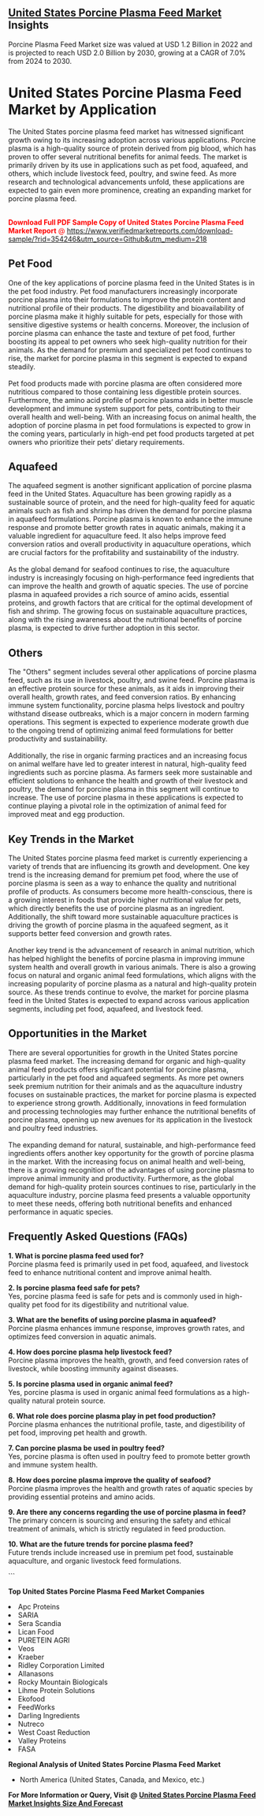 <h2><a href="https://www.verifiedmarketreports.com/download-sample/?rid=354246&amp;utm_source=Github&amp;utm_medium=218" target="_blank">United States Porcine Plasma Feed Market</a> Insights</h2><p>Porcine Plasma Feed Market size was valued at USD 1.2 Billion in 2022 and is projected to reach USD 2.0 Billion by 2030, growing at a CAGR of 7.0% from 2024 to 2030.</p><p> <h1>United States Porcine Plasma Feed Market by Application</h1> <p>The United States porcine plasma feed market has witnessed significant growth owing to its increasing adoption across various applications. Porcine plasma is a high-quality source of protein derived from pig blood, which has proven to offer several nutritional benefits for animal feeds. The market is primarily driven by its use in applications such as pet food, aquafeed, and others, which include livestock feed, poultry, and swine feed. As more research and technological advancements unfold, these applications are expected to gain even more prominence, creating an expanding market for porcine plasma feed. <br><br> <p><span class=""><span style="color: #ff0000;"><strong>Download Full PDF Sample Copy of United States Porcine Plasma Feed Market Report</strong> @ </span><a href="https://www.verifiedmarketreports.com/download-sample/?rid=354246&amp;utm_source=Github&amp;utm_medium=218" target="_blank">https://www.verifiedmarketreports.com/download-sample/?rid=354246&amp;utm_source=Github&amp;utm_medium=218</a></span></p></p> <h2>Pet Food</h2> <p>One of the key applications of porcine plasma feed in the United States is in the pet food industry. Pet food manufacturers increasingly incorporate porcine plasma into their formulations to improve the protein content and nutritional profile of their products. The digestibility and bioavailability of porcine plasma make it highly suitable for pets, especially for those with sensitive digestive systems or health concerns. Moreover, the inclusion of porcine plasma can enhance the taste and texture of pet food, further boosting its appeal to pet owners who seek high-quality nutrition for their animals. As the demand for premium and specialized pet food continues to rise, the market for porcine plasma in this segment is expected to expand steadily. <br><br> Pet food products made with porcine plasma are often considered more nutritious compared to those containing less digestible protein sources. Furthermore, the amino acid profile of porcine plasma aids in better muscle development and immune system support for pets, contributing to their overall health and well-being. With an increasing focus on animal health, the adoption of porcine plasma in pet food formulations is expected to grow in the coming years, particularly in high-end pet food products targeted at pet owners who prioritize their pets’ dietary requirements.</p> <h2>Aquafeed</h2> <p>The aquafeed segment is another significant application of porcine plasma feed in the United States. Aquaculture has been growing rapidly as a sustainable source of protein, and the need for high-quality feed for aquatic animals such as fish and shrimp has driven the demand for porcine plasma in aquafeed formulations. Porcine plasma is known to enhance the immune response and promote better growth rates in aquatic animals, making it a valuable ingredient for aquaculture feed. It also helps improve feed conversion ratios and overall productivity in aquaculture operations, which are crucial factors for the profitability and sustainability of the industry. <br><br> As the global demand for seafood continues to rise, the aquaculture industry is increasingly focusing on high-performance feed ingredients that can improve the health and growth of aquatic species. The use of porcine plasma in aquafeed provides a rich source of amino acids, essential proteins, and growth factors that are critical for the optimal development of fish and shrimp. The growing focus on sustainable aquaculture practices, along with the rising awareness about the nutritional benefits of porcine plasma, is expected to drive further adoption in this sector.</p> <h2>Others</h2> <p>The "Others" segment includes several other applications of porcine plasma feed, such as its use in livestock, poultry, and swine feed. Porcine plasma is an effective protein source for these animals, as it aids in improving their overall health, growth rates, and feed conversion ratios. By enhancing immune system functionality, porcine plasma helps livestock and poultry withstand disease outbreaks, which is a major concern in modern farming operations. This segment is expected to experience moderate growth due to the ongoing trend of optimizing animal feed formulations for better productivity and sustainability. <br><br> Additionally, the rise in organic farming practices and an increasing focus on animal welfare have led to greater interest in natural, high-quality feed ingredients such as porcine plasma. As farmers seek more sustainable and efficient solutions to enhance the health and growth of their livestock and poultry, the demand for porcine plasma in this segment will continue to increase. The use of porcine plasma in these applications is expected to continue playing a pivotal role in the optimization of animal feed for improved meat and egg production.</p> <h2>Key Trends in the Market</h2> <p>The United States porcine plasma feed market is currently experiencing a variety of trends that are influencing its growth and development. One key trend is the increasing demand for premium pet food, where the use of porcine plasma is seen as a way to enhance the quality and nutritional profile of products. As consumers become more health-conscious, there is a growing interest in foods that provide higher nutritional value for pets, which directly benefits the use of porcine plasma as an ingredient. Additionally, the shift toward more sustainable aquaculture practices is driving the growth of porcine plasma in the aquafeed segment, as it supports better feed conversion and growth rates. <br><br> Another key trend is the advancement of research in animal nutrition, which has helped highlight the benefits of porcine plasma in improving immune system health and overall growth in various animals. There is also a growing focus on natural and organic animal feed formulations, which aligns with the increasing popularity of porcine plasma as a natural and high-quality protein source. As these trends continue to evolve, the market for porcine plasma feed in the United States is expected to expand across various application segments, including pet food, aquafeed, and livestock feed.</p> <h2>Opportunities in the Market</h2> <p>There are several opportunities for growth in the United States porcine plasma feed market. The increasing demand for organic and high-quality animal feed products offers significant potential for porcine plasma, particularly in the pet food and aquafeed segments. As more pet owners seek premium nutrition for their animals and as the aquaculture industry focuses on sustainable practices, the market for porcine plasma is expected to experience strong growth. Additionally, innovations in feed formulation and processing technologies may further enhance the nutritional benefits of porcine plasma, opening up new avenues for its application in the livestock and poultry feed industries. <br><br> The expanding demand for natural, sustainable, and high-performance feed ingredients offers another key opportunity for the growth of porcine plasma in the market. With the increasing focus on animal health and well-being, there is a growing recognition of the advantages of using porcine plasma to improve animal immunity and productivity. Furthermore, as the global demand for high-quality protein sources continues to rise, particularly in the aquaculture industry, porcine plasma feed presents a valuable opportunity to meet these needs, offering both nutritional benefits and enhanced performance in aquatic species.</p> <h2>Frequently Asked Questions (FAQs)</h2> <p><strong>1. What is porcine plasma feed used for?</strong><br> Porcine plasma feed is primarily used in pet food, aquafeed, and livestock feed to enhance nutritional content and improve animal health.</p> <p><strong>2. Is porcine plasma feed safe for pets?</strong><br> Yes, porcine plasma feed is safe for pets and is commonly used in high-quality pet food for its digestibility and nutritional value.</p> <p><strong>3. What are the benefits of using porcine plasma in aquafeed?</strong><br> Porcine plasma enhances immune response, improves growth rates, and optimizes feed conversion in aquatic animals.</p> <p><strong>4. How does porcine plasma help livestock feed?</strong><br> Porcine plasma improves the health, growth, and feed conversion rates of livestock, while boosting immunity against diseases.</p> <p><strong>5. Is porcine plasma used in organic animal feed?</strong><br> Yes, porcine plasma is used in organic animal feed formulations as a high-quality natural protein source.</p> <p><strong>6. What role does porcine plasma play in pet food production?</strong><br> Porcine plasma enhances the nutritional profile, taste, and digestibility of pet food, improving pet health and growth.</p> <p><strong>7. Can porcine plasma be used in poultry feed?</strong><br> Yes, porcine plasma is often used in poultry feed to promote better growth and immune system health.</p> <p><strong>8. How does porcine plasma improve the quality of seafood?</strong><br> Porcine plasma improves the health and growth rates of aquatic species by providing essential proteins and amino acids.</p> <p><strong>9. Are there any concerns regarding the use of porcine plasma in feed?</strong><br> The primary concern is sourcing and ensuring the safety and ethical treatment of animals, which is strictly regulated in feed production.</p> <p><strong>10. What are the future trends for porcine plasma feed?</strong><br> Future trends include increased use in premium pet food, sustainable aquaculture, and organic livestock feed formulations.</p> ```</p><p><strong>Top United States Porcine Plasma Feed Market Companies</strong></p><div data-test-id=""><p><li>Apc Proteins</li><li> SARIA</li><li> Sera Scandia</li><li> Lican Food</li><li> PURETEIN AGRI</li><li> Veos</li><li> Kraeber</li><li> Ridley Corporation Limited</li><li> Allanasons</li><li> Rocky Mountain Biologicals</li><li> Lihme Protein Solutions</li><li> Ekofood</li><li> FeedWorks</li><li> Darling Ingredients</li><li> Nutreco</li><li> West Coast Reduction</li><li> Valley Proteins</li><li> FASA</li></p><div><strong>Regional Analysis of&nbsp;United States Porcine Plasma Feed Market</strong></div><ul><li dir="ltr"><p dir="ltr">North America&nbsp;(United States, Canada, and Mexico, etc.)</p></li></ul><p><strong>For More Information or Query, Visit @&nbsp;</strong><strong><a href="https://www.verifiedmarketreports.com/product/porcine-plasma-feed-market/?utm_source=Github&amp;utm_medium=218" target="_blank">United States Porcine Plasma Feed Market Insights Size And Forecast</a></strong></p></div>
